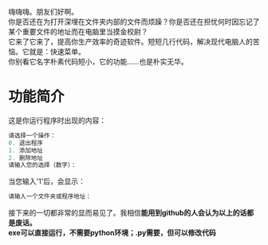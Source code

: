 嗨嗨嗨。朋友们好啊。  
你是否还在为打开深埋在文件夹内部的文件而烦躁？你是否还在担忧何时因忘记了某个重要文件的地址而在电脑里当摸金校尉？  
它来了它来了，提高你生产效率的奇迹软件。短短几行代码，解决现代电脑人的苦恼。它就是：快速菜单。  
你别看它名字朴素代码短小，它的功能……也是朴实无华。  

# 功能简介
这是你运行程序时出现的内容：
```Python
请选择一个操作：
0. 退出程序
1. 添加地址
2. 删除地址
请输入您的选择（数字）：
```
当您输入'1'后，会显示：
```Python
请输入一个文件夹或程序地址：
```
接下来的一切都非常的显而易见了。我相信**能用到github的人会认为以上的话都是废话。**  
**exe可以直接运行，不需要python环境；.py需要，但可以修改代码**
